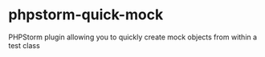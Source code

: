# phpstorm-quick-mock
PHPStorm plugin allowing you to quickly create mock objects from within a test class
